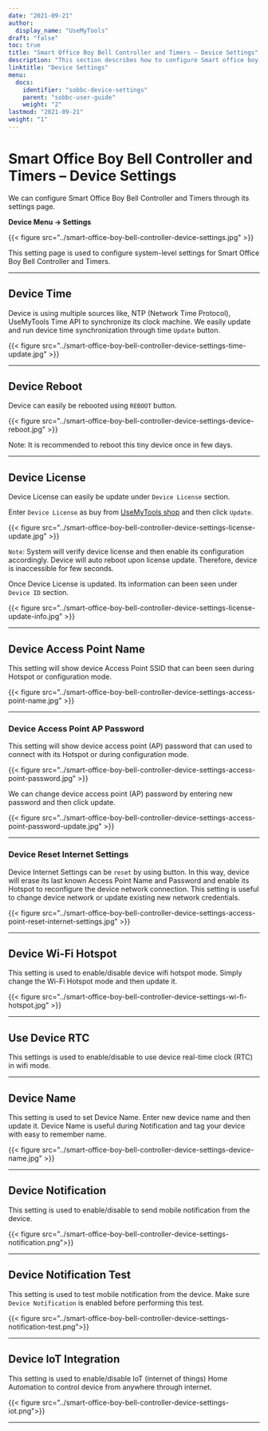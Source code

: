 ```yaml
---
date: "2021-09-21"
author:
  display_name: "UseMyTools"
draft: "false"
toc: true
title: "Smart Office Boy Bell Controller and Timers – Device Settings"
description: "This section describes how to configure Smart office boy bell Controller and timers using its settings."
linktitle: "Device Settings"
menu:
  docs:
    identifier: "sobbc-device-settings"
    parent: "sobbc-user-guide"
    weight: "2"
lastmod: "2021-09-21"
weight: "1"
---
```


# Smart Office Boy Bell Controller and Timers – Device Settings #

We can configure Smart Office Boy Bell Controller and Timers through its settings page.

**Device Menu -> Settings**

{{< figure src="../smart-office-boy-bell-controller-device-settings.jpg" >}}

This setting page is used to configure system-level settings for Smart Office Boy Bell Controller and Timers.

---

## Device Time ##

Device is using multiple sources like, NTP (Network Time Protocol), UseMyTools Time API to synchronize its clock machine. We easily update and run device time synchronization through time `Update` button.

{{< figure src="../smart-office-boy-bell-controller-device-settings-time-update.jpg" >}}

---

## Device Reboot ##

Device can easily be rebooted using `REBOOT` button.

{{< figure src="../smart-office-boy-bell-controller-device-settings-device-reboot.jpg" >}}

Note: It is recommended to reboot this tiny device once in few days.

---

## Device License ##

Device License can easily be update under `Device License` section.

Enter `Device License` as buy from [UseMyTools shop](https://shop.usemytools.net/product/smart-license/) and then click `Update`.

{{< figure src="../smart-office-boy-bell-controller-device-settings-license-update.jpg" >}}

`Note`: System will verify device license and then enable its configuration accordingly. Device will auto reboot upon license update. Therefore, device is inaccessible for few seconds.

Once Device License is updated. Its information can been seen under `Device ID` section.

{{< figure src="../smart-office-boy-bell-controller-device-settings-license-update-info.jpg" >}}

---

## Device Access Point Name ##

This setting will show device Access Point SSID that can been seen during Hotspot or configuration mode.

{{< figure src="../smart-office-boy-bell-controller-device-settings-access-point-name.jpg" >}}

---

### Device Access Point AP Password ###

This setting will show device access point (AP) password that can used to connect with its Hotspot or during configuration mode.

{{< figure src="../smart-office-boy-bell-controller-device-settings-access-point-password.jpg" >}}

We can change device access point (AP) password by entering new password and then click update.

{{< figure src="../smart-office-boy-bell-controller-device-settings-access-point-password-update.jpg" >}}

---

### Device Reset Internet Settings ###

Device Internet Settings can be `reset` by using button. In this way, device will erase its last known Access Point Name and Password and enable its Hotspot to reconfigure the device network connection. This setting is useful to change device network or update existing new network credentials.

{{< figure src="../smart-office-boy-bell-controller-device-settings-access-point-reset-internet-settings.jpg" >}}

---

## Device Wi-Fi Hotspot ##

This setting is used to enable/disable device wifi hotspot mode. Simply change the Wi-Fi Hotspot mode and then update it.

{{< figure src="../smart-office-boy-bell-controller-device-settings-wi-fi-hotspot.jpg" >}}

---

## Use Device RTC ##

This settings is used to enable/disable to use device real-time clock (RTC) in wifi mode.

---

## Device Name ##

This setting is used to set Device Name. Enter new device name and then update it. Device Name is useful during Notification and tag your device with easy to remember name.

{{< figure src="../smart-office-boy-bell-controller-device-settings-device-name.jpg" >}}

---

## Device Notification ##

This setting is used to enable/disable to send mobile notification from the device.

{{< figure src="../smart-office-boy-bell-controller-device-settings-notification.png">}}

---

## Device Notification Test ##

This setting is used to test mobile notification from the device. Make sure `Device Notification` is enabled before performing this test.

{{< figure src="../smart-office-boy-bell-controller-device-settings-notification-test.png">}}

---

## Device IoT Integration ##

This setting is used to enable/disable IoT (internet of things) Home Automation to control device from anywhere through internet.

{{< figure src="../smart-office-boy-bell-controller-device-settings-iot.png">}}

---
